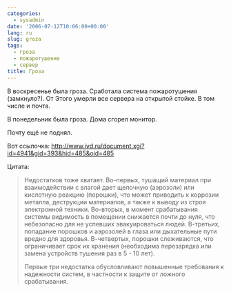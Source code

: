 ```yaml
---
categories:
  - sysadmin
date: '2006-07-12T10:06:00+00:00'
lang: ru
slug: groza
tags:
  - гроза
  - пожаротушение
  - сервер
title: Гроза
---
```


В воскресенье была гроза. Сработала система пожаротушения (замкнуло?). От Этого умерли все сервера на открытой стойке. В том числе и почта.

В понедельник была гроза. Дома сгорел монитор.

Почту ещё не поднял.

<!--more-->

Вот ссылочка:
<http://www.ivd.ru/document.xgi?id=4941&gid=393&hid=485&oid=485>

Цитата:

> Недостатков тоже хватает. Во-первых, тушащий материал при взаимодействии с влагой дает щелочную (аэрозоли) или кислотную реакцию (порошки), что может приводить к коррозии металла, деструкции материалов, а также к выводу из строя электронной техники. Во-вторых, в момент срабатывания системы видимость в помещении снижается почти до нуля, что небезопасно для не успевших эвакуироваться людей. В-третьих, попадание порошков и аэрозолей в глаза или дыхательные пути вредно для здоровья. В-четвертых, порошки слеживаются, что ограничивает срок их хранения (необходима перезарядка или замена устройств тушения раз в 5 - 10 лет).
>
> Первые три недостатка обусловливают повышенные требования к надежности систем, в частности к защите от ложного срабатывания.
>
